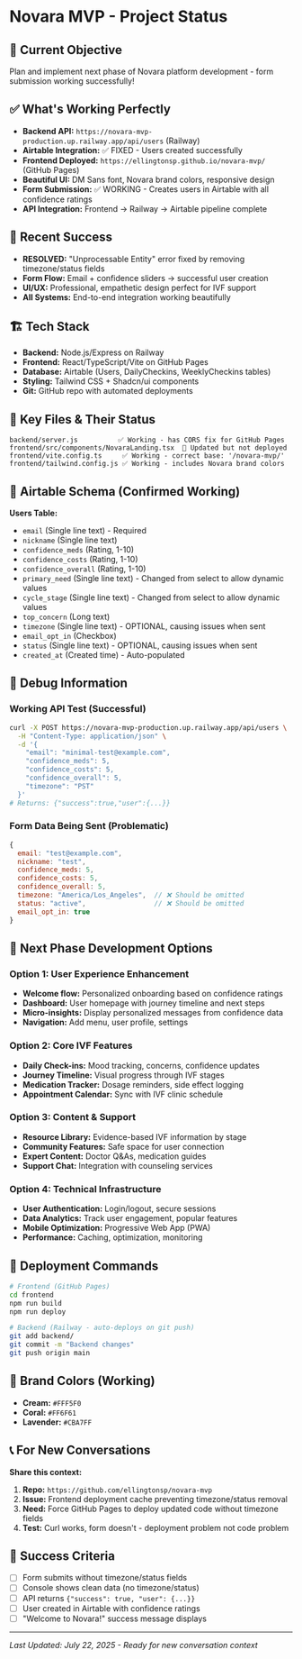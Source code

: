 # Novara MVP - Project Status

## 🎯 Current Objective
Plan and implement next phase of Novara platform development - form submission working successfully!

## ✅ What's Working Perfectly
- **Backend API:** `https://novara-mvp-production.up.railway.app/api/users` (Railway)
- **Airtable Integration:** ✅ FIXED - Users created successfully
- **Frontend Deployed:** `https://ellingtonsp.github.io/novara-mvp/` (GitHub Pages)
- **Beautiful UI:** DM Sans font, Novara brand colors, responsive design
- **Form Submission:** ✅ WORKING - Creates users in Airtable with all confidence ratings
- **API Integration:** Frontend → Railway → Airtable pipeline complete

## 🎉 Recent Success
- **RESOLVED:** "Unprocessable Entity" error fixed by removing timezone/status fields
- **Form Flow:** Email + confidence sliders → successful user creation
- **UI/UX:** Professional, empathetic design perfect for IVF support
- **All Systems:** End-to-end integration working beautifully

## 🏗️ Tech Stack
- **Backend:** Node.js/Express on Railway
- **Frontend:** React/TypeScript/Vite on GitHub Pages
- **Database:** Airtable (Users, DailyCheckins, WeeklyCheckins tables)
- **Styling:** Tailwind CSS + Shadcn/ui components
- **Git:** GitHub repo with automated deployments

## 📁 Key Files & Their Status
```
backend/server.js          ✅ Working - has CORS fix for GitHub Pages
frontend/src/components/NovaraLanding.tsx  🔧 Updated but not deployed
frontend/vite.config.ts     ✅ Working - correct base: '/novara-mvp/'
frontend/tailwind.config.js ✅ Working - includes Novara brand colors
```

## 🔑 Airtable Schema (Confirmed Working)
**Users Table:**
- `email` (Single line text) - Required
- `nickname` (Single line text)  
- `confidence_meds` (Rating, 1-10)
- `confidence_costs` (Rating, 1-10)
- `confidence_overall` (Rating, 1-10)
- `primary_need` (Single line text) - Changed from select to allow dynamic values
- `cycle_stage` (Single line text) - Changed from select to allow dynamic values
- `top_concern` (Long text)
- `timezone` (Single line text) - OPTIONAL, causing issues when sent
- `email_opt_in` (Checkbox)
- `status` (Single line text) - OPTIONAL, causing issues when sent
- `created_at` (Created time) - Auto-populated

## 🐛 Debug Information

### Working API Test (Successful)
```bash
curl -X POST https://novara-mvp-production.up.railway.app/api/users \
  -H "Content-Type: application/json" \
  -d '{
    "email": "minimal-test@example.com",
    "confidence_meds": 5,
    "confidence_costs": 5,
    "confidence_overall": 5,
    "timezone": "PST"
  }'
# Returns: {"success":true,"user":{...}}
```

### Form Data Being Sent (Problematic)
```javascript
{
  email: "test@example.com",
  nickname: "test",
  confidence_meds: 5,
  confidence_costs: 5, 
  confidence_overall: 5,
  timezone: "America/Los_Angeles",  // ❌ Should be omitted
  status: "active",                 // ❌ Should be omitted
  email_opt_in: true
}
```

## 🚀 Next Phase Development Options

### Option 1: User Experience Enhancement
- **Welcome flow:** Personalized onboarding based on confidence ratings
- **Dashboard:** User homepage with journey timeline and next steps
- **Micro-insights:** Display personalized messages from confidence data
- **Navigation:** Add menu, user profile, settings

### Option 2: Core IVF Features  
- **Daily Check-ins:** Mood tracking, concerns, confidence updates
- **Journey Timeline:** Visual progress through IVF stages
- **Medication Tracker:** Dosage reminders, side effect logging
- **Appointment Calendar:** Sync with IVF clinic schedule

### Option 3: Content & Support
- **Resource Library:** Evidence-based IVF information by stage
- **Community Features:** Safe space for user connection
- **Expert Content:** Doctor Q&As, medication guides
- **Support Chat:** Integration with counseling services

### Option 4: Technical Infrastructure
- **User Authentication:** Login/logout, secure sessions
- **Data Analytics:** Track user engagement, popular features  
- **Mobile Optimization:** Progressive Web App (PWA)
- **Performance:** Caching, optimization, monitoring

## 🚀 Deployment Commands
```bash
# Frontend (GitHub Pages)
cd frontend
npm run build
npm run deploy

# Backend (Railway - auto-deploys on git push)
git add backend/
git commit -m "Backend changes"
git push origin main
```

## 🎨 Brand Colors (Working)
- **Cream:** `#FFF5F0`
- **Coral:** `#FF6F61` 
- **Lavender:** `#CBA7FF`

## 📞 For New Conversations
**Share this context:**
1. **Repo:** `https://github.com/ellingtonsp/novara-mvp`
2. **Issue:** Frontend deployment cache preventing timezone/status removal
3. **Need:** Force GitHub Pages to deploy updated code without timezone fields
4. **Test:** Curl works, form doesn't - deployment problem not code problem

## 🏁 Success Criteria
- [ ] Form submits without timezone/status fields
- [ ] Console shows clean data (no timezone/status)
- [ ] API returns `{"success": true, "user": {...}}`
- [ ] User created in Airtable with confidence ratings
- [ ] "Welcome to Novara!" success message displays

---
*Last Updated: July 22, 2025 - Ready for new conversation context*